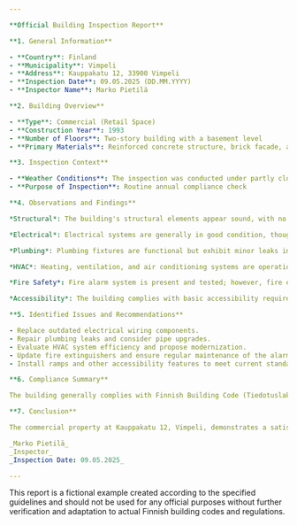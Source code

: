 ```yaml
---

**Official Building Inspection Report**

**1. General Information**

- **Country**: Finland
- **Municipality**: Vimpeli
- **Address**: Kauppakatu 12, 33900 Vimpeli
- **Inspection Date**: 09.05.2025 (DD.MM.YYYY)
- **Inspector Name**: Marko Pietilä

**2. Building Overview**

- **Type**: Commercial (Retail Space)
- **Construction Year**: 1993
- **Number of Floors**: Two-story building with a basement level
- **Primary Materials**: Reinforced concrete structure, brick facade, and timber framing for interior partitions

**3. Inspection Context**

- **Weather Conditions**: The inspection was conducted under partly cloudy skies with temperatures at 12°C and moderate winds typical of the Finnish spring.
- **Purpose of Inspection**: Routine annual compliance check

**4. Observations and Findings**

*Structural*: The building's structural elements appear sound, with no visible signs of significant distress or movement. The reinforced concrete foundation and columns show minor surface cracking consistent with age and climate conditions.

*Electrical*: Electrical systems are generally in good condition, though some wiring insulation shows signs of aging. Recommend replacement of outdated components to meet current safety standards.

*Plumbing*: Plumbing fixtures are functional but exhibit minor leaks in several locations. Recommend repair and potential upgrade of pipes to prevent future issues.

*HVAC*: Heating, ventilation, and air conditioning systems are operational but show signs of inefficiency. Suggest evaluation for modern, energy-efficient replacements.

*Fire Safety*: Fire alarm system is present and tested; however, fire extinguishers require immediate replacement as they are expired. Ensure compliance with current fire safety regulations by updating equipment.

*Accessibility*: The building complies with basic accessibility requirements but lacks features such as ramps for wheelchair access, which should be installed to meet modern standards fully.

**5. Identified Issues and Recommendations**

- Replace outdated electrical wiring components.
- Repair plumbing leaks and consider pipe upgrades.
- Evaluate HVAC system efficiency and propose modernization.
- Update fire extinguishers and ensure regular maintenance of the alarm system.
- Install ramps and other accessibility features to meet current standards.

**6. Compliance Summary**

The building generally complies with Finnish Building Code (Tiedotuslaki) and local regulations, though several areas require attention to maintain or achieve full compliance. Immediate actions are recommended for electrical, plumbing, fire safety, and accessibility aspects.

**7. Conclusion**

The commercial property at Kauppakatu 12, Vimpeli, demonstrates a satisfactory overall condition considering its age and original construction materials. However, several areas necessitate timely intervention to ensure continued safety, efficiency, and adherence to contemporary building standards. 

_Marko Pietilä_  
_Inspector_  
_Inspection Date: 09.05.2025_

--- 
```


This report is a fictional example created according to the specified guidelines and should not be used for any official purposes without further verification and adaptation to actual Finnish building codes and regulations.